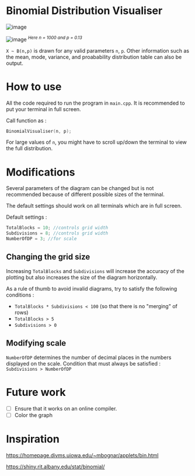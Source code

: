 # Binomial Distribution Visualiser

![image](https://user-images.githubusercontent.com/65414576/157391910-6fe68afd-8177-4030-9cd3-28b03a7e3824.png)

![image](https://user-images.githubusercontent.com/65414576/157603181-c5ec6308-b09c-436b-923f-7b81f64f6ac7.png)
<sup>*Here n = 1000 and p = 0.13* 


`X ~ B(n,p)` is drawn for any valid parameters `n`, `p`. Other information such as the mean, mode, variance, and proabability distribution table can also be output.

# How to use # 
All the code required to run the program in `main.cpp`. It is recommended to put your terminal in full screen.

Call function as :
```cpp
BinomialVisualiser(n, p);
```

For large values of `n`, you might have to scroll up/down the terminal to view the full distribution.
# Modifications #
Several parameters of the diagram can be changed but is not recommended because of different possible sizes of the terminal.

The default settings should work on all terminals which are in full screen.

Default settings :
```cpp
TotalBlocks = 10; //controls grid width
Subdivisions = 8; //controls grid width
NumberOfDP = 3; //for scale
```
## Changing the grid size ##
Increasing `TotalBlocks` and `Subdivisions` will increase the accuracy of the plotting but also increases the size of the diagram horizontally.

As a rule of thumb to avoid invalid diagrams, try to satisfy the following conditions  :

- `TotalBlocks * Subdivisions < 100` (so that there is no "merging" of rows)
- `TotalBlocks > 5`
- `Subdivisions > 0`

## Modifying scale ##
`NumberOfDP` determines the number of decimal places in the numbers displayed on the scale. 
Condition that must always be satisfied : `Subdivisions > NumberOfDP`
# Future work #
- [ ] Ensure that it works on an online compiler.
- [ ] Color the graph
# Inspiration #
https://homepage.divms.uiowa.edu/~mbognar/applets/bin.html

https://shiny.rit.albany.edu/stat/binomial/
